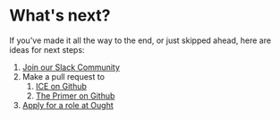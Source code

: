 # What's next?

If you've made it all the way to the end, or just skipped ahead, here are ideas for next steps:

1. [Join our Slack Community](https://join.slack.com/t/ice-1mh7029/shared\_invite/zt-1guya9qf7-y\_N0Uv0nEt3vMTuaXp5k3Q)
2. Make a pull request to
   1. [ICE on Github](https://github.com/oughtinc/ice)
   2. [The Primer on Github](https://github.com/oughtinc/primer)
3. [Apply for a role at Ought](https://ought.org/careers)
